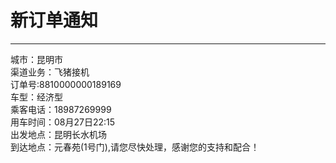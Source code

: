  
# 新订单通知
---
城市：昆明市  
渠道业务：飞猪接机  
订单号:8810000000189169  
车型：经济型  
乘客电话：18987269999  
用车时间：08月27日22:15  
出发地点：昆明长水机场  
到达地点：元春苑(1号门),请您尽快处理，感谢您的支持和配合！
